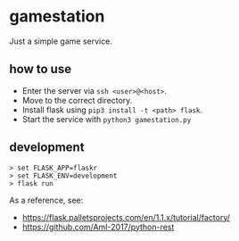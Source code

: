 # gamestation
Just a simple game service.

## how to use
+ Enter the server via `ssh <user>@<host>`.
+ Move to the correct directory.
+ Install flask using `pip3 install -t <path> flask`.
+ Start the service with `python3 gamestation.py`

## development
```
> set FLASK_APP=flaskr
> set FLASK_ENV=development
> flask run
```

As a reference, see:
+ https://flask.palletsprojects.com/en/1.1.x/tutorial/factory/
+ https://github.com/AmI-2017/python-rest